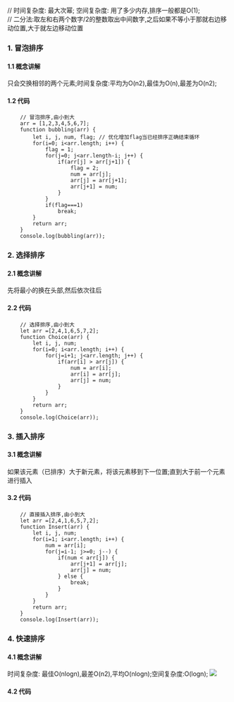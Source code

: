 // 时间复杂度: 最大次幂; 空间复杂度: 用了多少内存,排序一般都是O(1);  
// 二分法:取左和右两个数字/2的整数取出中间数字,之后如果不等小于那就右边移动位置,大于就左边移动位置
### 1. 冒泡排序
#### 1.1 概念讲解
只会交换相邻的两个元素;时间复杂度:平均为O(n2),最佳为O(n),最差为O(n2);
#### 1.2 代码
		// 冒泡排序,由小到大
		arr = [1,2,3,4,5,6,7];
		function bubbling(arr) {
			let i, j, num, flag; // 优化增加flag当已经排序正确结束循环
			for(i=0; i<arr.length; i++) {
				flag = 1;
				for(j=0; j<arr.length-i; j++) {
					if(arr[j] > arr[j+1]) {
						flag = 2;
						num = arr[j];
						arr[j] = arr[j+1];
						arr[j+1] = num;
					}
				}
				if(flag===1)
					break;
			}
			return arr;
		}
		console.log(bubbling(arr));
### 2. 选择排序
#### 2.1 概念讲解
先将最小的换在头部,然后依次往后
#### 2.2 代码
		// 选择排序,由小到大
		let arr =[2,4,1,6,5,7,2]; 
		function Choice(arr) {
			let i, j, num;
			for(i=0; i<arr.length; i++) {
				for(j=i+1; j<arr.length; j++) {
					if(arr[i] > arr[j]) {
						num = arr[i];
						arr[i] = arr[j];
						arr[j] = num;
					}
				}
			}
			return arr;
		}
		console.log(Choice(arr));
### 3. 插入排序
#### 3.1 概念讲解
如果该元素（已排序）大于新元素，将该元素移到下一位置;直到大于前一个元素进行插入
#### 3.2 代码
		// 直接插入排序,由小到大
		let arr =[2,4,1,6,5,7,2]; 
		function Insert(arr) {
			let i, j, num;
			for(i=1; i<arr.length; i++) {
				num = arr[i];
				for(j=i-1; j>=0; j--) {
					if(num < arr[j]) {
						arr[j+1] = arr[j];
						arr[j] = num;
					} else {
						break;
					}
				}
			}
			return arr;
		}
		console.log(Insert(arr));
### 4. 快速排序
#### 4.1 概念讲解
时间复杂度: 最佳O(nlogn),最差O(n2),平均O(nlogn);空间复杂度:O(logn);
![](https://camo.githubusercontent.com/b6a25e0ffc22377177c2dc8113e113bd34adc284/68747470733a2f2f75706c6f61642d696d616765732e6a69616e7368752e696f2f75706c6f61645f696d616765732f31323839303831392d336532396239643264393336393035642e706e673f696d6167654d6f6772322f6175746f2d6f7269656e742f7374726970253743696d61676556696577322f322f772f31323430)
#### 4.2 代码
